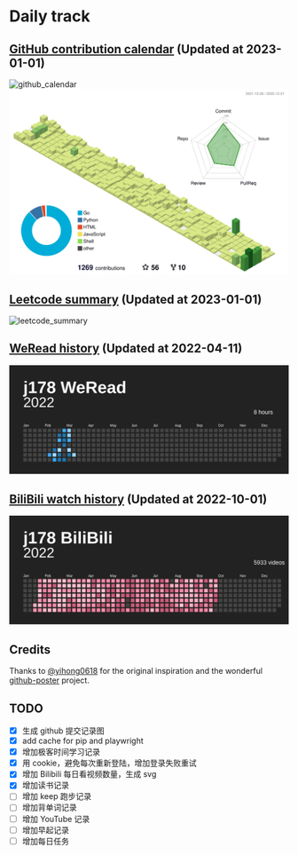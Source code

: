 # Daily track

## [GitHub contribution calendar](https://github.com/j178) (Updated at 2023-01-01)
![github_calendar](https://s2.loli.net/2023/01/01/RHQ6uIrvK49mkC2.png)
![github_profile_3D](./data/profile-customize.svg)

## [Leetcode summary](https://leetcode-cn.com/u/j178) (Updated at 2023-01-01)
![leetcode_summary](https://s2.loli.net/2023/01/01/1Oj3XEfibBL8H2u.png)

## [WeRead history](https://weread.qq.com) (Updated at 2022-04-11)
![weread_history](./data/weread_history.svg)

## [BiliBili watch history](https://bilibili.com) (Updated at 2022-10-01)
![bilibili_history](./data/bilibili_history.svg)


## Credits
Thanks to [@yihong0618](https://github.com/yihong0618) for the original inspiration and the wonderful [github-poster](https://github.com/yihong0618/GitHubPoster) project.


## TODO
- [x] 生成 github 提交记录图
- [x] add cache for pip and playwright
- [x] 增加极客时间学习记录
- [x] 用 cookie，避免每次重新登陆，增加登录失败重试
- [x] 增加 Bilibili 每日看视频数量，生成 svg
- [x] 增加读书记录
- [ ] 增加 keep 跑步记录
- [ ] 增加背单词记录
- [ ] 增加 YouTube 记录
- [ ] 增加早起记录
- [ ] 增加每日任务
